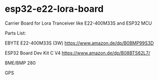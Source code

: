 # esp32-e22-lora-board
Carrier Board for Lora Tranceiver like E22-400M33S and ESP32 MCU

Parts List:

EBYTE E22-400M33S (3W) https://www.amazon.de/dp/B0BMP99S3D

ESP32 Board Dev Kit C V4 https://www.amazon.de/dp/B08BTS62L7/

BME/BMP 280

GPS



